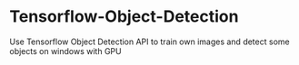 # Tensorflow-Object-Detection
Use Tensorflow Object Detection API to train own images and detect some objects on windows with GPU

